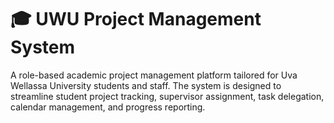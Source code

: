 # 🎓 UWU Project Management System

A role-based academic project management platform tailored for Uva Wellassa University students and staff. The system is designed to streamline student project tracking, supervisor assignment, task delegation, calendar management, and progress reporting.
